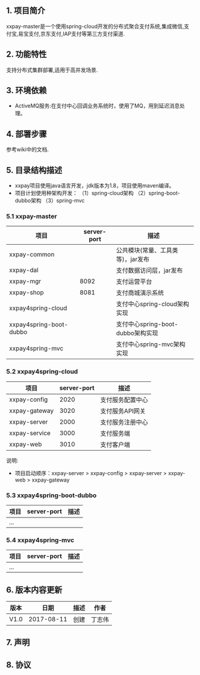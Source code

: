 ## 1. 项目简介
xxpay-master是一个使用spring-cloud开发的分布式聚合支付系统,集成微信,支付宝,易宝支付,京东支付,IAP支付等第三方支付渠道.

## 2. 功能特性
支持分布式集群部署,适用于高并发场景.

## 3. 环境依赖
- ActiveMQ服务:在支付中心回调业务系统时，使用了MQ，用到延迟消息处理。

## 4. 部署步骤
参考wiki中的文档.

## 5. 目录结构描述
- xxpay项目使用java语言开发，jdk版本为1.8，项目使用maven编译。
- 项目计划使用种架构开发：
（1）spring-cloud架构
（2）spring-boot-dubbo架构
（3）spring-mvc

### 5.1 xxpay-master
| 项目  | server-port | 描述
|---|---|---
|xxpay-common |  | 公共模块(常量、工具类等)，jar发布
|xxpay-dal |  | 支付数据访问层，jar发布
|xxpay-mgr | 8092 | 支付运营平台
|xxpay-shop | 8081 | 支付商城演示系统
|xxpay4spring-cloud |  | 支付中心spring-cloud架构实现
|xxpay4spring-boot-dubbo |  | 支付中心spring-boot-dubbo架构实现
|xxpay4spring-mvc |  | 支付中心spring-mvc架构实现
### 5.2 xxpay4spring-cloud
| 项目  | server-port | 描述
|---|---|---
|xxpay-config | 2020 | 支付服务配置中心
|xxpay-gateway | 3020 | 支付服务API网关
|xxpay-server | 2000 | 支付服务注册中心
|xxpay-service | 3000 | 支付服务端
|xxpay-web | 3010 | 支付客户端

说明:

- 项目启动顺序：xxpay-server > xxpay-config > xxpay-server > xxpay-web > xxpay-gateway

### 5.3 xxpay4spring-boot-dubbo
| 项目  | server-port | 描述
|---|---|---
|... |  |
### 5.4 xxpay4spring-mvc
| 项目  | server-port | 描述
|---|---|---
|... |  |


## 6. 版本内容更新

版本 |日期 |描述 |作者
------- | ------- | ------- | -------
V1.0 |2017-08-11 |创建 |丁志伟

## 7. 声明

## 8. 协议


